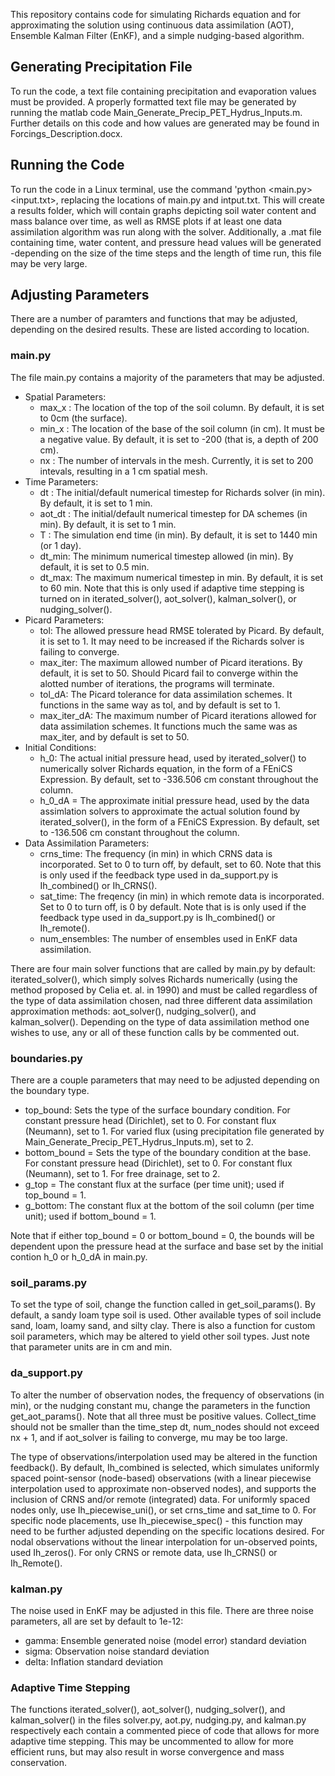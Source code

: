 This repository contains code for simulating Richards equation and for approximating the solution using continuous data assimilation (AOT), Ensemble Kalman Filter (EnKF), and a simple nudging-based algorithm.

## Generating Precipitation File
To run the code, a text file containing precipitation and evaporation values must be provided. A properly formatted text file may be generated by running the matlab code Main_Generate_Precip_PET_Hydrus_Inputs.m. Further details on this code and how values are generated may be found in Forcings_Description.docx.

## Running the Code
To run the code in a Linux terminal, use the command 'python <main.py> <input.txt>, replacing the locations of main.py and intput.txt. This will create a results folder, which will contain graphs depicting soil water content and mass balance over time, as well as RMSE plots if at least one data assimilation algorithm was run along with the solver. Additionally, a .mat file containing time, water content, and pressure head values will be generated -depending on the size of the time steps and the length of time run, this file may be very large.

## Adjusting Parameters
There are a number of paramters and functions that may be adjusted, depending on the desired results. These are listed according to location.
### main.py
The file main.py contains a majority of the parameters that may be adjusted. 
* Spatial Parameters:
  + max_x : The location of the top of the soil column. By default, it is set to 0cm (the surface).
  + min_x : The location of the base of the soil column (in cm). It must be a negative value. By default, it is set to -200 (that is, a depth of 200 cm).
  + nx : The number of intervals in the mesh. Currently, it is set to 200 intevals, resulting in a 1 cm spatial mesh.
* Time Parameters:
  + dt : The initial/default numerical timestep for Richards solver (in min). By default, it is set to 1 min.
  + aot_dt : The initial/default numerical timestep for DA schemes (in min). By default, it is set to 1 min.
  + T : The simulation end time (in min). By default, it is set to 1440 min (or 1 day).
  + dt_min: The minimum numerical timestep allowed (in min). By default, it is set to 0.5 min.
  + dt_max: The maximum numerical timestep in min. By default, it is set to 60 min. Note that this is only used if adaptive time stepping is turned on in iterated_solver(), aot_solver(), kalman_solver(), or nudging_solver().
* Picard Parameters:
  + tol: The allowed pressure head RMSE tolerated by Picard. By default, it is set to 1. It may need to be increased if the Richards solver is failing to converge.
  + max_iter: The maximum allowed number of Picard iterations. By default, it is set to 50. Should Picard fail to converge within the alotted number of iterations, the programs will terminate.
  + tol_dA: The Picard tolerance for data assimilation schemes. It functions in the same way as tol, and by default is set to 1.
  + max_iter_dA: The maximum number of Picard iterations allowed for data assimilation schemes. It functions much the same was as max_iter, and by default is set to 50.
* Initial Conditions:
  + h_0: The actual initial pressure head, used by iterated_solver() to numerically solver Richards equation, in the form of a FEniCS Expression. By default, set to -336.506 cm constant throughout the column.
  + h_0_dA = The approximate initial pressure head, used by the data assimlation solvers to approximate the actual solution found by iterated_solver(), in the form of a FEniCS Expression. By default, set to -136.506 cm constant throughout the column.
* Data Assimilation Parameters:
  + crns_time: The frequency (in min) in which CRNS data is incorporated. Set to 0 to turn off, by default, set to 60. Note that this is only used if the feedback type used in da_support.py is Ih_combined() or Ih_CRNS().
  + sat_time: The freqency (in min) in which remote data is incorporated. Set to 0 to turn off, is 0 by default. Note that is is only used if the feedback type used in da_support.py is Ih_combined() or Ih_remote().
  + num_ensembles: The number of ensembles used in EnKF data assimilation.
  
There are four main solver functions that are called by main.py by default: iterated_solver(), which simply solves Richards numerically (using the method proposed by Celia et. al. in 1990) and must be called regardless of the type of data assimilation chosen, nad three different data assimilation approximation methods: aot_solver(), nudging_solver(), and kalman_solver(). Depending on the type of data assimilation method one wishes to use, any or all of these function calls by be commented out.

### boundaries.py
There are a couple parameters that may need to be adjusted depending on the boundary type.
* top_bound: Sets the type of the surface boundary condition. For constant pressure head (Dirichlet), set to 0. For constant flux (Neumann), set to 1. For varied flux (using precipitation file generated by Main_Generate_Precip_PET_Hydrus_Inputs.m), set to 2.
* bottom_bound = Sets the type of the boundary condition at the base. For constant pressure head (Dirichlet), set to 0. For constant flux (Neumann), set to 1. For free drainage, set to 2.
* g_top = The constant flux at the surface (per time unit); used if top_bound = 1.
* g_bottom: The constant flux at the bottom of the soil column (per time unit); used if bottom_bound = 1.

Note that if either top_bound = 0 or bottom_bound = 0, the bounds will be dependent upon the pressure head at the surface and base set by the initial contion h_0 or h_0_dA in main.py.

### soil_params.py
To set the type of soil, change the function called in get_soil_params(). By default, a sandy loam type soil is used. Other available types of soil include sand, loam, loamy sand, and silty clay. There is also a function for custom soil parameters, which may be altered to yield other soil types. Just note that parameter units are in cm and min.

### da_support.py
To alter the number of observation nodes, the frequency of observations (in min), or the nudging constant mu, change the parameters in the function get_aot_params(). Note that all three must be positive values. Collect_time should not be smaller than the time_step dt, num_nodes should not exceed nx + 1, and if aot_solver is failing to converge, mu may be too large.

The type of observations/interpolation used may be altered in the function feedback(). By default, Ih_combined is selected, which simulates uniformly spaced point-sensor (node-based) observations (with a linear piecewise interpolation used to approximate non-observed nodes), and supports the inclusion of CRNS and/or remote (integrated) data. For uniformly spaced nodes only, use Ih_piecewise_uni(), or set crns_time and sat_time to 0. For specific node placements, use Ih_piecewise_spec() - this function may need to be further adjusted depending on the specific locations desired. For nodal observations without the linear interpolation for un-observed points, used Ih_zeros(). For only CRNS or remote data, use Ih_CRNS() or Ih_Remote().

### kalman.py
The noise used in EnKF may be adjusted in this file. There are three noise parameters, all are set by default to 1e-12:
* gamma: Ensemble generated noise (model error) standard deviation
* sigma: Observation noise standard deviation
* delta: Inflation standard deviation

### Adaptive Time Stepping
The functions iterated_solver(), aot_solver(), nudging_solver(), and kalman_solver() in the files solver.py, aot.py, nudging.py, and kalman.py respectively each contain a commented piece of code that allows for more adaptive time stepping. This may be uncommented to allow for more efficient runs, but may also result in worse convergence and mass conservation.

